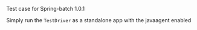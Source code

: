 Test case for Spring-batch 1.0.1

Simply run the `TestDriver` as a standalone app with the javaagent enabled